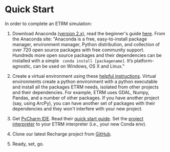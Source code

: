 Quick Start
===========

In order to complete an ETRM simulation:

1. Download Anaconda [(version 2.x)](https://www.continuum.io/downloads), read the 
beginner's guide [here](https://wiki.python.org/moin/BeginnersGuide).
From the Anaconda site: "Anaconda is a free, easy-to-install package manager,
environment manager, Python distribution, and collection of over 720 open
source packages with free community support. Hundreds more open source
packages and their dependencies can be installed with a simple ```
conda install [packagename]```.
It’s platform-agnostic, can be used on Windows, OS X and Linux."

2. Create a virtual environment using these [helpful instructions](https://uoa-eresearch.github.io/eresearch-cookbook/recipe/2014/11/20/conda/).
Virtual environments create a python environment with a python executable
and install all the packages ETRM needs, isolated from other projects and
their dependencies.  For example, ETRM uses GDAL, Numpy, Pandas, and a number
of other packages.  If you have another project (say, using ArcPy), you can
have another set of packages with their dependencies and they won't interfere
with your new project.

3. Get [PyCharm IDE](https://www.jetbrains.com/pycharm/download/).
Read their [quick start guide](https://www.jetbrains.com/help/pycharm/2016.2/quick-start-guide.html).
Set the [project interpreter](https://www.jetbrains.com/help/pycharm/2016.2/quick-start-guide.html#interpreter)
to your ETRM interpreter (i.e., your new Conda env).


4. Clone our latest Recharge project from [GitHub](https://github.com/NMTHydro/Recharge).

5. Ready, set, go.

